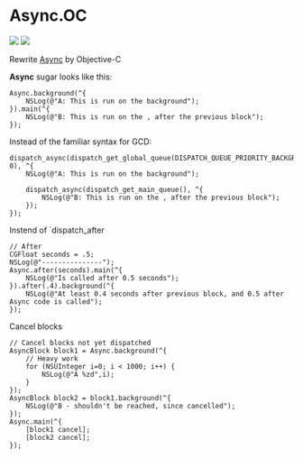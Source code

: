 # Async.OC
[![](http://img.shields.io/badge/OS%20X-10.10%2B-blue.svg)]() [![](http://img.shields.io/badge/iOS-8.0%2B-blue.svg)]() 

Rewrite [Async](https://github.com/duemunk/Async) by Objective-C

**Async** sugar looks like this:
```obj-c
Async.background(^{
    NSLog(@"A: This is run on the background");
}).main(^{
    NSLog(@"B: This is run on the , after the previous block");
});
```

Instead of the familiar syntax for GCD:
```obj-c
dispatch_async(dispatch_get_global_queue(DISPATCH_QUEUE_PRIORITY_BACKGROUND, 0), ^{
    NSLog(@"A: This is run on the background");

    dispatch_async(dispatch_get_main_queue(), ^{
        NSLog(@"B: This is run on the , after the previous block");
    });
});
```

Instend of `dispatch_after
```obj-c
// After
CGFloat seconds = .5;
NSLog(@"---------------");
Async.after(seconds).main(^{
    NSLog(@"Is called after 0.5 seconds");
}).after(.4).background(^{
    NSLog(@"At least 0.4 seconds after previous block, and 0.5 after Async code is called");
});
```
Cancel blocks
```obj-c
// Cancel blocks not yet dispatched
AsyncBlock block1 = Async.background(^{
    // Heavy work
    for (NSUInteger i=0; i < 1000; i++) {
        NSLog(@"A %zd",i);
    }
});
AsyncBlock block2 = block1.background(^{
    NSLog(@"B - shouldn't be reached, since cancelled");
});
Async.main(^{
    [block1 cancel];
    [block2 cancel];
});
```
